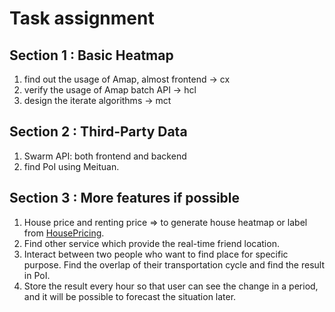 # Task assignment

## Section 1 : Basic Heatmap

1. find out the usage of Amap, almost frontend -> cx
2. verify the usage of Amap batch API -> hcl
3. design the iterate algorithms -> mct

## Section 2 : Third-Party Data

1. Swarm API: both frontend and backend
2. find PoI using Meituan.

## Section 3 : More features if possible

1. House price and renting price => to generate house heatmap or label from [HousePricing](https://github.com/PENGZhaoqing/HousePricing).
2. Find other service which provide the real-time friend location.
3. Interact between two people who want to find place for specific purpose. Find the overlap of their transportation cycle and find the result in PoI.
4. Store the result every hour so that user can see the change in a period, and it will be possible to forecast the situation later.
